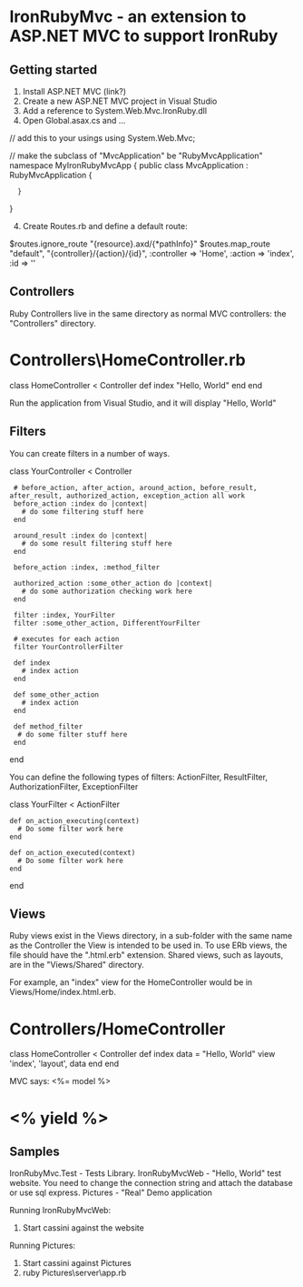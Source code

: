 IronRubyMvc - an extension to ASP.NET MVC to support IronRuby
=============================================================

Getting started
---------------

1. Install ASP.NET MVC (link?)
2. Create a new ASP.NET MVC project in Visual Studio
3. Add a reference to System.Web.Mvc.IronRuby.dll
3. Open Global.asax.cs and ...

  // add this to your usings
  using System.Web.Mvc;
  
  // make the subclass of "MvcApplication" be "RubyMvcApplication"
  namespace MyIronRubyMvcApp {
      public class MvcApplication : RubyMvcApplication {
      
      }
  }

4. Create Routes.rb and define a default route:

  $routes.ignore_route "{resource}.axd/{*pathInfo}"
  $routes.map_route "default", "{controller}/{action}/{id}", :controller => 'Home', :action => 'index', :id => ''

Controllers
-----------

Ruby Controllers live in the same directory as normal MVC controllers: the "Controllers" directory.

  # Controllers\HomeController.rb
  class HomeController < Controller
    def index
      "Hello, World"
    end
  end

Run the application from Visual Studio, and it will display "Hello, World"

Filters
-------

You can create filters in a number of ways.

  class YourController < Controller

     # before_action, after_action, around_action, before_result, after_result, authorized_action, exception_action all work
     before_action :index do |context|
       # do some filtering stuff here
     end
     
     around_result :index do |context|
       # do some result filtering stuff here
     end
     
     before_action :index, :method_filter
        
     authorized_action :some_other_action do |context|
       # do some authorization checking work here
     end
     
     filter :index, YourFilter
     filter :some_other_action, DifferentYourFilter
     
     # executes for each action
     filter YourControllerFilter 
     
     def index
       # index action
     end
     
     def some_other_action
       # index action
     end
     
     def method_filter
      # do some filter stuff here
     end

  end

You can define the following types of filters:
ActionFilter, ResultFilter, AuthorizationFilter, ExceptionFilter

  class YourFilter < ActionFilter

    def on_action_executing(context)
      # Do some filter work here
    end
    
    def on_action_executed(context)
      # Do some filter work here
    end
  end

Views
-----

Ruby views exist in the Views directory, in a sub-folder with the same name as the Controller the View
is intended to be used in. To use ERb views, the file should have the ".html.erb" extension. Shared views, 
such as layouts, are in the "Views/Shared" directory. 

For example, an "index" view for the HomeController would be in
Views/Home/index.html.erb.

  # Controllers/HomeController
  class HomeController < Controller
    def index
      data = "Hello, World"
      view 'index', 'layout', data
    end
  end

  <!-- Views/Home/index.html.erb -->
  MVC says: <%= model %>

  <!-- Views/Shared/layout.html.erb -->
  <h1><% yield %></h1>

Samples
-------

IronRubyMvc.Test - Tests Library.
IronRubyMvcWeb - "Hello, World" test website. You need to change the connection string and attach the database or use sql express.
Pictures - "Real" Demo application

Running IronRubyMvcWeb:
1. Start cassini against the website

Running Pictures:
1. Start cassini against Pictures
2. ruby Pictures\server\app.rb
